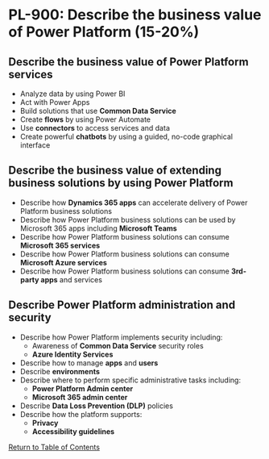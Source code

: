 # PL-900: Describe the business value of Power Platform (15-20%)

## Describe the business value of Power Platform services
- Analyze data by using Power BI
- Act with Power Apps
- Build solutions that use **Common Data Service**
- Create **flows** by using Power Automate
- Use **connectors** to access services and data
- Create powerful **chatbots** by using a guided, no-code graphical interface

## Describe the business value of extending business solutions by using Power Platform
- Describe how **Dynamics 365 apps** can accelerate delivery of Power Platform business solutions
- Describe how Power Platform business solutions can be used by Microsoft 365 apps including **Microsoft Teams**
- Describe how Power Platform business solutions can consume **Microsoft 365 services**
- Describe how Power Platform business solutions can consume **Microsoft Azure services**
- Describe how Power Platform business solutions can consume **3rd-party apps** and services

## Describe Power Platform administration and security
- Describe how Power Platform implements security including:
    - Awareness of **Common Data Service** security roles
    - **Azure Identity Services**
- Describe how to manage **apps** and **users**
- Describe **environments**
- Describe where to perform specific administrative tasks including:
    - **Power Platform Admin center**
    - **Microsoft 365 admin center**
- Describe **Data Loss Prevention (DLP)** policies
- Describe how the platform supports:
    - **Privacy**
    - **Accessibility guidelines**

[Return to Table of Contents](README.md)